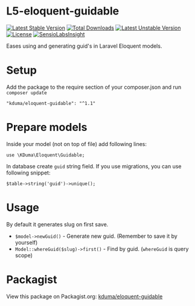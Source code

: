 # L5-eloquent-guidable
[![Latest Stable Version](https://poser.pugx.org/kduma/eloquent-guidable/v/stable.svg)](https://packagist.org/packages/kduma/eloquent-guidable) 
[![Total Downloads](https://poser.pugx.org/kduma/eloquent-guidable/downloads.svg)](https://packagist.org/packages/kduma/eloquent-guidable) 
[![Latest Unstable Version](https://poser.pugx.org/kduma/eloquent-guidable/v/unstable.svg)](https://packagist.org/packages/kduma/eloquent-guidable) 
[![License](https://poser.pugx.org/kduma/eloquent-guidable/license.svg)](https://packagist.org/packages/kduma/eloquent-guidable)
[![SensioLabsInsight](https://insight.sensiolabs.com/projects/266daf9d-d071-4f3c-9055-0a5445304c90/mini.png)](https://insight.sensiolabs.com/projects/266daf9d-d071-4f3c-9055-0a5445304c90)

Eases using and generating guid's in Laravel Eloquent models.

# Setup
Add the package to the require section of your composer.json and run `composer update`

    "kduma/eloquent-guidable": "^1.1"

# Prepare models
Inside your model (not on top of file) add following lines:
    
    use \KDuma\Eloquent\Guidable;

In database create `guid` string field. If you use migrations, you can use following snippet:

    $table->string('guid')->unique();

# Usage
By default it generates slug on first save.

- `$model->newGuid()` - Generate new guid. (Remember to save it by yourself)
- `Model::whereGuid($slug)->first()` - Find by guid. (`whereGuid` is query scope)
   

# Packagist
View this package on Packagist.org: [kduma/eloquent-guidable](https://packagist.org/packages/kduma/eloquent-guidable)

